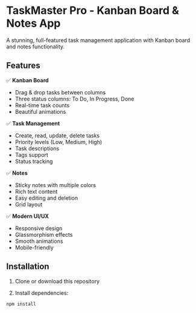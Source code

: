 # TaskMaster Pro - Kanban Board & Notes App

A stunning, full-featured task management application with Kanban board and notes functionality.

## Features

✅ **Kanban Board**
- Drag & drop tasks between columns
- Three status columns: To Do, In Progress, Done
- Real-time task counts
- Beautiful animations

✅ **Task Management**
- Create, read, update, delete tasks
- Priority levels (Low, Medium, High)
- Task descriptions
- Tags support
- Status tracking

✅ **Notes**
- Sticky notes with multiple colors
- Rich text content
- Easy editing and deletion
- Grid layout

✅ **Modern UI/UX**
- Responsive design
- Glassmorphism effects
- Smooth animations
- Mobile-friendly

## Installation

1. Clone or download this repository

2. Install dependencies:
```bash
npm install